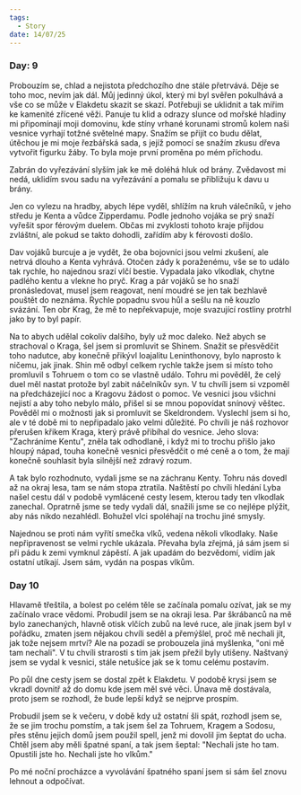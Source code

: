 ```yaml
---
tags:
  - Story
date: 14/07/25
---
```


### Day: 9
Probouzím se, chlad a nejistota předchozího dne stále přetrvává. Děje se toho moc, nevím jak dál. Můj jedinný úkol, který mi byl svěřen pokulhává a vše co se může v Elakdetu skazit se skazí.
Potřebuji se uklidnit a tak mířim ke kamenité zřícené věži. Panuje tu klid a odrazy slunce od mořské hladiny mi připomínají moji domovinu, kde stíny vrhané korunami stromů kolem naši vesnice vyrhají totžné světelné mapy.
Snažím se přijít co budu dělat, útěchou je mi moje řezbářská sada, s jejíž pomocí se snažím zkusu dřeva vytvořit figurku žáby. To byla moje první proměna po mém příchodu.

Zabrán do vyřezávání slyším jak ke mě doléhá hluk od brány. Zvědavost mi nedá, uklidím svou sadu na vyřezávání a pomalu se přibližuju k davu u brány.

Jen co vylezu na hradby, abych lépe vyděl, shlížím na kruh válečníků, v jeho středu je Kenta a vůdce Zipperdamu. Podle jednoho vojáka se prý snaží vyřešit spor férovým duelem. Občas mi zvyklosti tohoto kraje přijdou zvláštní, ale pokud se takto dohodli, zařídím aby k férovosti došlo.

Dav vojáků burcuje a je vydět, že oba bojovníci jsou velmi zkušení, ale netrvá dlouho a Kenta vyhrává. Otočen zády k poraženému, vše se to událo tak rychle, ho najednou srazí vlčí bestie. Vypadala jako vlkodlak, chytne padlého kentu a vlekne ho pryč. Krag a pár vojáků se ho snaží pronásledovat, musel jsem reagovat, není moudré se jen tak bezhlavě pouštět do neznáma. Rychle popadnu svou hůl a sešlu na ně kouzlo svázání. Ten obr Krag, že mě to nepřekvapuje, moje svazující rostliny protrhl jako by to byl papír.

Na to abych udělal cokoliv dalšího, byly už moc daleko. Než abych se strachoval o Kraga, šel jsem si promluvit se Shinem. Snažit se přesvědčit toho nadutce, aby konečně přikývl loajalitu Leninthonovy, bylo naprosto k ničemu, jak jinak. Shin mě odbyl celkem rychle takže jsem si místo toho promluvil s Tohruem o tom co se vlastně událo.
Tohru mi pověděl, že celý duel měl nastat protože byl zabit náčelníkův syn. V tu chvíli jsem si vzpoměl na předcházející noc a Kragovu žádost o pomoc.
Ve vesnici jsou všichni nejistí a aby toho nebylo málo, přišel si se mnou popovídat snínový věštec. Pověděl mi o možnosti jak si promluvit se Skeldrondem. Vyslechl jsem si ho, ale v té době mi to nepřipadalo jako velmi důležité.
Po chvíli je náš rozhovor přerušen křikem Kraga, který právě přibíhal do vesnice. Jeho slova: "Zachráníme Kentu", zněla tak odhodlaně, i když mi to trochu přišlo jako hloupý nápad, touha konečně vesnici přesvědčit o mé ceně a o tom, že mají konečně souhlasit byla silnější než zdravý rozum.

A tak bylo rozhodnuto, vydali jsme se na záchranu Kenty. Tohru nás dovedl až na okraj lesa, tam se nám stopa ztratila. Naštěstí po chvíli hledání Lyba našel cestu dál v podobě vymlácené cesty lesem, kterou tady ten vlkodlak zanechal. Opratrně jsme se tedy vydali dál, snažili jsme se co nejlépe plýžit, aby nás nikdo nezahlédl. Bohužel vlci spoléhají na trochu jiné smysly.

Najednou se proti nám vyřítí smečka vlků, vedena několi vlkodlaky. Naše nepřipravenost se velmi rychle ukázala. Převaha byla zřejmá, já sám jsem si při pádu k zemi vymknul zápěstí. A jak upadám do bezvědomí, vidím jak ostatní utíkají. Jsem sám, vydán na pospas vlkům.

### Day 10
Hlavamě třeštila, a bolest po celém těle se začínala pomalu ozívat, jak se my začínalo vrace vědomi. Probudil jsem se na okraji lesa. Par škrábanců na mě bylo zanechaných, hlavně otisk vlčích zubů na levé ruce, ale jinak jsem byl v pořádku, zmaten jsem nějakou chvíli seděl a přemýšlel, proč mě nechali jít, jak tože nejsem mrtví?
Ale na pozadí se probouzela jiná myšlenka, "oni mě tam nechali". V tu chvíli strarosti s tím jak jsem přežil byly utišeny. Naštvaný jsem se vydal  k vesnici, stále netušíce jak se k tomu celému postavím.

Po půl dne cesty jsem se dostal zpět k Elakdetu. V podobě krysi jsem se vkradl dovnitř až do domu kde jsem měl své věci. Únava mě dostávala, proto jsem se rozhodl, že bude lepší když se nejprve prospím.

Probudil jsem se k večeru, v době kdy už ostatní šli spát, rozhodl jsem se, že se jim trochu pomstím, a tak jsem šel za Tohruem, Kragem a Sodosu, přes stěnu jejich domů jsem použil spell, jenž mi dovolil jim šeptat do ucha. Chtěl jsem aby měli špatné spaní, a tak jsem šeptal:  "Nechali jste ho tam. Opustili jste ho. Nechali jste ho vlkům."

Po mé noční procházce a vyvolávání špatného spaní jsem si sám šel znovu lehnout a odpočívat.
